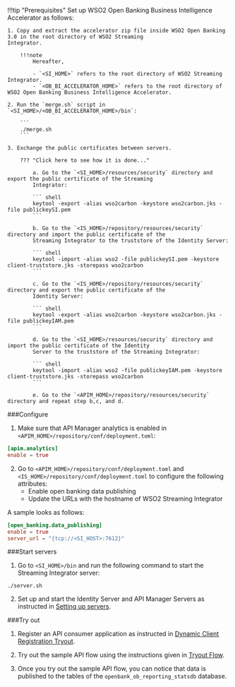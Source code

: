 !!!tip "Prerequisites"
    Set up WSO2 Open Banking Business Intelligence Accelerator as follows:
    
    1. Copy and extract the accelerator zip file inside WSO2 Open Banking 3.0 in the root directory of WSO2 Streaming 
    Integrator.
        
        !!!note
            Hereafter,
            
            - `<SI_HOME>` refers to the root directory of WSO2 Streaming Integrator.
            - `<OB_BI_ACCELERATOR_HOME>` refers to the root directory of WSO2 Open Banking Business Intelligence Accelerator.

    2. Run the `merge.sh` script in `<SI_HOME>/<OB_BI_ACCELERATOR_HOME>/bin`:
    
        ```
        ./merge.sh
        ```
        
    3. Exchange the public certificates between servers. 
        
        ??? "Click here to see how it is done..."
    
            a. Go to the `<SI_HOME>/resources/security` directory and export the public certificate of the Streaming 
            Integrator:
           
            ``` shell
            keytool -export -alias wso2carbon -keystore wso2carbon.jks -file publickeySI.pem
            ```
            
            b. Go to the `<IS_HOME>/repository/resources/security` directory and import the public certificate of the 
            Streaming Integrator to the truststore of the Identity Server:
            
            ``` shell
            keytool -import -alias wso2 -file publickeySI.pem -keystore client-truststore.jks -storepass wso2carbon
            ```
            
            c. Go to the `<IS_HOME>/repository/resources/security` directory and export the public certificate of the 
            Identity Server:
            
            ``` shell
            keytool -export -alias wso2carbon -keystore wso2carbon.jks -file publickeyIAM.pem
            ```
            
            d. Go to the `<SI_HOME>/resources/security` directory and import the public certificate of the Identity 
            Server to the truststore of the Streaming Integrator:
            
            ``` shell
            keytool -import -alias wso2 -file publickeyIAM.pem -keystore client-truststore.jks -storepass wso2carbon
            ```
            
            e. Go to the `<APIM_HOME>/repository/resources/security` directory and repeat step b,c, and d.
            
###Configure
1. Make sure that API Manager analytics is enabled in `<APIM_HOME>/repository/conf/deployment.toml`:
```toml
[apim.analytics]
enable = true
```
2. Go to `<APIM_HOME>/repository/conf/deployment.toml` and `<IS_HOME>/repository/conf/deployment.toml` to configure the 
following attributes:
    - Enable open banking data publishing
    - Update the URLs with the hostname of WSO2 Streaming Integrator 
    
A sample looks as follows:
```toml
[open_banking.data_publishing]
enable = true
server_url = "{tcp://<SI_HOST>:7612}"
```

###Start servers
1. Go to `<SI_HOME>/bin` and run the following command to start the Streaming Integrator server:
```
./server.sh
```
2. Set up and start the Identity Server and API Manager Servers as instructed in [Setting up servers](../install-and-setup/setting-up-servers.md).

###Try out
1. Register an API consumer application as instructed  in [Dynamic Client Registration Tryout](dynamic-client-registration-try-out.md). 

2. Try out the sample API flow using the instructions given in [Tryout Flow](../get-started/try-out-flow.md).

3. Once you try out the sample API flow, you can notice that data is published to the tables of the `openbank_ob_reporting_statsdb` 
database. 

